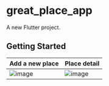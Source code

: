 # great_place_app

A new Flutter project.

## Getting Started

| Add a new place| Place detail |
| ----------- | ----------- |
| ![image](screenshots/add_new_place_screen.gif) | ![image](screenshots/detai_screen.gif)       |